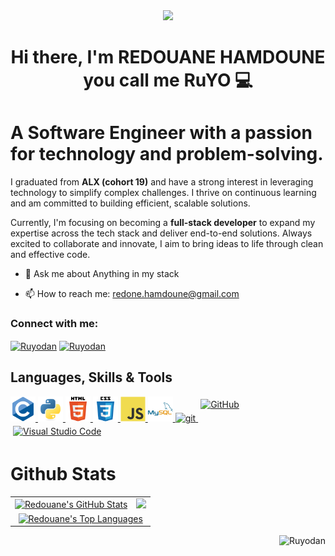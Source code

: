 <div id="header" align="center">
   <img src="https://media.giphy.com/media/qgQUggAC3Pfv687qPC/giphy.gif" width="300" heigth="30"/>

# Hi there, I'm REDOUANE HAMDOUNE you call me RuYO 💻 </div>

<div>

# A Software Engineer with a passion for technology and problem-solving.

I graduated from **ALX (cohort 19)** and have a strong interest in leveraging technology to simplify complex challenges. I thrive on continuous learning and am committed to building efficient, scalable solutions.

Currently, I'm focusing on becoming a **full-stack developer** to expand my expertise across the tech stack and deliver end-to-end solutions. Always excited to collaborate and innovate, I aim to bring ideas to life through clean and effective code.

- 💬 Ask me about Anything in my stack

- 📫 How to reach me: redone.hamdoune@gmail.com

 <h3 align="left">Connect with me:</h3>
      <p align="left">
      <a href="https://www.linkedin.com/in/redouane-hamdoune-84b232171/" target="blank"><img align="center" src="https://raw.githubusercontent.com/rahuldkjain/github-profile-readme-generator/master/src/images/icons/Social/linked-in-alt.svg" alt="Ruyodan" height="30" width="40" /></a>
      <a href="https://x.com/RedHamdoune" target="blank"><img align="center" src="https://raw.githubusercontent.com/rahuldkjain/github-profile-readme-generator/master/src/images/icons/Social/twitter.svg" alt="Ruyodan" height="30" width="40" /></a>
      </p>

## Languages, Skills & Tools
  <div>
      <a href="https://www.cprogramming.com/" target="_blank" rel="noreferrer"> <img src="https://raw.githubusercontent.com/devicons/devicon/master/icons/c/c-original.svg" alt="c" width="40" height="40"/> </a>
      <a href="https://www.python.org" target="_blank" rel="noreferrer"> <img src="https://raw.githubusercontent.com/devicons/devicon/master/icons/python/python-original.svg" alt="python" width="40" height="40"/> </a> 
      <a href="https://www.w3.org/html/" target="_blank" rel="noreferrer"> <img src="https://raw.githubusercontent.com/devicons/devicon/master/icons/html5/html5-original-wordmark.svg" alt="html5" width="40" height="40"/> </a> 
      <a href="https://www.w3schools.com/css/" target="_blank" rel="noreferrer"> <img src="https://raw.githubusercontent.com/devicons/devicon/master/icons/css3/css3-original-wordmark.svg" alt="css3" width="40" height="40"/> </a> 
      <a href="https://developer.mozilla.org/en-US/docs/Web/JavaScript" target="_blank" rel="noreferrer"> <img src="https://raw.githubusercontent.com/devicons/devicon/master/icons/javascript/javascript-original.svg" alt="javascript" width="40" height="40"/> </a> 
      <a href="https://www.mysql.com/" target="_blank" rel="noreferrer"> <img src="https://raw.githubusercontent.com/devicons/devicon/master/icons/mysql/mysql-original-wordmark.svg" alt="mysql" width="40" height="40"/> </a> 
      <a href="https://git-scm.com/" target="_blank" rel="noreferrer"> <img src="https://www.vectorlogo.zone/logos/git-scm/git-scm-icon.svg" alt="git" width="40" height="40"/> <img  src="https://encrypted-tbn0.gstatic.com/images?q=tbn:ANd9GcSuZ3SKA8cR3JS27Y_ijrqVSHjoDKjM_bhK7Q&usqp=CAU" alt="GitHub"  height="40" style="vertical-align:top;   margin:4px"> </a>
<a href="https://code.visualstudio.com/download" target="_blank" rel="noreferrer"> <img src="https://cdn.jsdelivr.net/gh/devicons/devicon/icons/vscode/vscode-original.svg" alt="Visual Studio Code" height="40" style="vertical-align:top; margin:4px">
</a>
</div>

# Github Stats 

<table>
  <tr>
    <td>
       <a href="https://github.com/Ruyodan">
         <img alt="Redouane's GitHub Stats" src="https://github-readme-stats.vercel.app/api?username=Ruyodan&show_icons=true&count_private=true&theme=react&hide_border=true&bg_color=1d2a3a" width="450"/>
       </a>
    </td>
    <td>
       <a href="http://www.github.com/Ruyodan">
         <img src="https://github-readme-streak-stats.herokuapp.com/?user=Ruyodan&stroke=ffffff&background=1d2a3a&ring=5BCDEC&fire=5BCDEC&currStreakNum=ffffff&currStreakLabel=5BCDEC&sideNums=ffffff&sideLabels=ffffff&dates=ffffff&hide_border=true" width="450"/>
       </a>
    </td>
  </tr>
  <tr>
    <td colspan="2" align="center">
      <a href="https://github.com/Ruyodan">
        <img alt="Redouane's Top Languages" src="https://github-readme-stats.vercel.app/api/top-langs/?username=Ruyodan&langs_count=6&count_private=true&layout=compact&theme=react&hide_border=true&bg_color=1d2a3a" width="400"/>
      </a>
    </td>
  </tr>
</table>

<!-- ![GitHub Activity Graph](https://activity-graph.herokuapp.com/graph?username=Ruyodan&bg_color=1d2a3a&color=5BCDEC&line=5BCDEC&point=FFFFFF&hide_border=true) -->

<p align="right"> <img src="https://komarev.com/ghpvc/?username=Ruyodan&label=Profile%20views&color=0e75b6&style=flat" alt="Ruyodan" /> </p>






